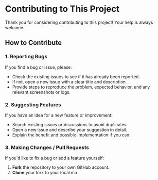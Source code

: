 # Contributing to This Project

Thank you for considering contributing to this project! Your help is always welcome.

## How to Contribute

### 1. Reporting Bugs

If you find a bug or issue, please:

- Check the existing issues to see if it has already been reported.
- If not, open a new issue with a clear title and description.
- Provide steps to reproduce the problem, expected behavior, and any relevant screenshots or logs.

### 2. Suggesting Features

If you have an idea for a new feature or improvement:

- Search existing issues or discussions to avoid duplicates.
- Open a new issue and describe your suggestion in detail.
- Explain the benefit and possible implementation if you can.

### 3. Making Changes / Pull Requests

If you'd like to fix a bug or add a feature yourself:

1. **Fork** the repository to your own GitHub account.
2. **Clone** your fork to your local ma
